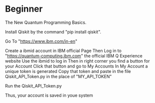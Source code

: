# Beginner
The New Quantum Programming Basics.

Install Qiskit by the command "pip install qiskit".

Go To "https://www.ibm.com/in-en"

Create a ibmid account in IBM official Page
Then Log in to "https://quantum-computing.ibm.com" the official IBM Q Experience website
Use the ibmid to log in 
Then in right corner you find a button for your Account
Click that button and go to My Accounts
In My Account a unique token is generated 
Copy that token and paste in the file Qiskit_API_Token.py in the place of "MY_API_TOKEN"

Run the Qiskit_API_Token.py

Thus, your account is saved in youe system

